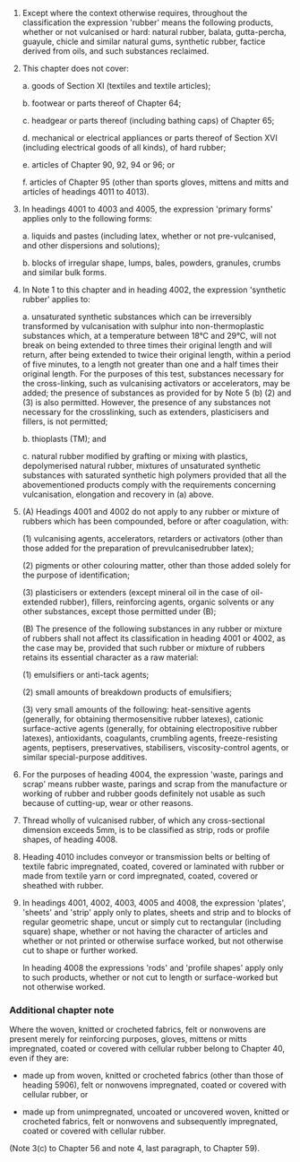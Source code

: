 1. Except where the context otherwise requires, throughout the classification the expression 'rubber' means the following products, whether or not vulcanised or hard: natural rubber, balata, gutta-percha, guayule, chicle and similar natural gums, synthetic rubber, factice derived from oils, and such substances reclaimed.

2. This chapter does not cover:

    a. goods of Section XI (textiles and textile articles);
    
    b. footwear or parts thereof of Chapter 64;
    
    c. headgear or parts thereof (including bathing caps) of Chapter 65;
    
    d. mechanical or electrical appliances or parts thereof of Section XVI (including electrical goods of all kinds), of hard rubber;
    
    e. articles of Chapter 90, 92, 94 or 96; or
    
    f. articles of Chapter 95 (other than sports gloves, mittens and mitts and articles of headings 4011 to 4013).

3. In headings 4001 to 4003 and 4005, the expression 'primary forms' applies only to the following forms:

    a. liquids and pastes (including latex, whether or not pre-vulcanised, and other dispersions and solutions);
    
    b. blocks of irregular shape, lumps, bales, powders, granules, crumbs and similar bulk forms.

4. In Note 1 to this chapter and in heading 4002, the expression 'synthetic rubber' applies to:

    a. unsaturated synthetic substances which can be irreversibly transformed by vulcanisation with sulphur into non-thermoplastic substances which, at a temperature between 18°C and 29°C, will not break on being extended to three times their original length and will return, after being extended to twice their original length, within a period of five minutes, to a length not greater than one and a half times their original length. For the purposes of this test, substances necessary for the cross-linking, such as vulcanising activators or accelerators, may be added; the presence of substances as provided for by Note 5 (b) (2) and (3) is also permitted. However, the presence of any substances not necessary for the crosslinking, such as extenders, plasticisers and fillers, is not permitted;
    
    b. thioplasts (TM); and
    
    c. natural rubber modified by grafting or mixing with plastics, depolymerised natural rubber, mixtures of unsaturated synthetic substances with saturated synthetic high polymers provided that all the abovementioned products comply with the requirements concerning vulcanisation, elongation and recovery in (a) above.

5. (A) Headings 4001 and 4002 do not apply to any rubber or mixture of rubbers which has been compounded, before or after coagulation, with:

    (1) vulcanising agents, accelerators, retarders or activators (other than those added for the preparation of prevulcanisedrubber latex);
    
    (2) pigments or other colouring matter, other than those added solely for the purpose of identification;
    
    (3) plasticisers or extenders (except mineral oil in the case of oil-extended rubber), fillers, reinforcing agents, organic solvents or any other substances, except those permitted under (B);
    
    (B) The presence of the following substances in any rubber or mixture of rubbers shall not affect its classification in heading 4001 or 4002, as the case may be, provided that such rubber or mixture of rubbers retains its essential character as a raw material:
    
    (1) emulsifiers or anti-tack agents;
    
    (2) small amounts of breakdown products of emulsifiers;
    
    (3) very small amounts of the following: heat-sensitive agents (generally, for obtaining thermosensitive rubber latexes), cationic surface-active agents (generally, for obtaining electropositive rubber latexes), antioxidants, coagulants, crumbling agents, freeze-resisting agents, peptisers, preservatives, stabilisers, viscosity-control agents, or similar special-purpose additives.

6. For the purposes of heading 4004, the expression 'waste, parings and scrap' means rubber waste, parings and scrap from the manufacture or working of rubber and rubber goods definitely not usable as such because of cutting-up, wear or other reasons.

7. Thread wholly of vulcanised rubber, of which any cross-sectional dimension exceeds 5mm, is to be classified as strip, rods or profile shapes, of heading 4008.

8. Heading 4010 includes conveyor or transmission belts or belting of textile fabric impregnated, coated, covered or laminated with rubber or made from textile yarn or cord impregnated, coated, covered or sheathed with rubber.

9. In headings 4001, 4002, 4003, 4005 and 4008, the expression 'plates', 'sheets' and 'strip' apply only to plates, sheets and strip and to blocks of regular geometric shape, uncut or simply cut to rectangular (including square) shape, whether or not having the character of articles and whether or not printed or otherwise surface worked, but not otherwise cut to shape or further worked.

    In heading 4008 the expressions 'rods' and 'profile shapes' apply only to such products, whether or not cut to length or surface-worked but not otherwise worked.

### Additional chapter note

Where the woven, knitted or crocheted fabrics, felt or nonwovens are present merely for reinforcing purposes, gloves, mittens or mitts impregnated, coated or covered with cellular rubber belong to Chapter 40, even if they are:

- made up from woven, knitted or crocheted fabrics (other than those of heading 5906), felt or nonwovens impregnated, coated or covered with cellular rubber, or
    
- made up from unimpregnated, uncoated or uncovered woven, knitted or crocheted fabrics, felt or nonwovens and subsequently impregnated, coated or covered with cellular rubber.

(Note 3(c) to Chapter 56 and note 4, last paragraph, to Chapter 59).
